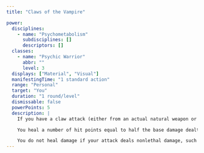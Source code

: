 ```yaml
---
title: "Claws of the Vampire"

power:
  disciplines:
    - name: "Psychometabolism"
      subdisciplines: []
      descriptors: []
  classes:
    - name: "Psychic Warrior"
      abbr: ""
      level: 3
  displays: ["Material", "Visual"]
  manifestingTime: "1 standard action"
  range: "Personal"
  target: "You"
  duration: "1 round/level"
  dismissable: false
  powerPoints: 5
  description: |
    If you have a claw attack (either from an actual natural weapon or from an effect such as claws of the beast), you can use this power to change the nature of that weapon. When this power is manifested, your claws take on an ominous glimmer. Each time you make a successful claw attack against a living creature of Small or larger size, you are healed of some amount of damage.

    You heal a number of hit points equal to half the base damage dealt by your claws of the vampire, rounded down (additional damage dealt because of a high Strength score or other enhancements does not count toward the amount you heal). You heal as many hit points as can be gained while the creature remains at 1 hit point or higher. Any damage that would reduce the creature to 0 or fewer hit points does not benefit you.

    You do not heal damage if your attack deals nonlethal damage, such as when you attack a creature that has the regeneration ability. Moreover, you gain no healing from attacking any creature that is under the effect of biofeedback. Using fission on yourself and then attacking your duplicate also fails to grant any healing.
---
```

